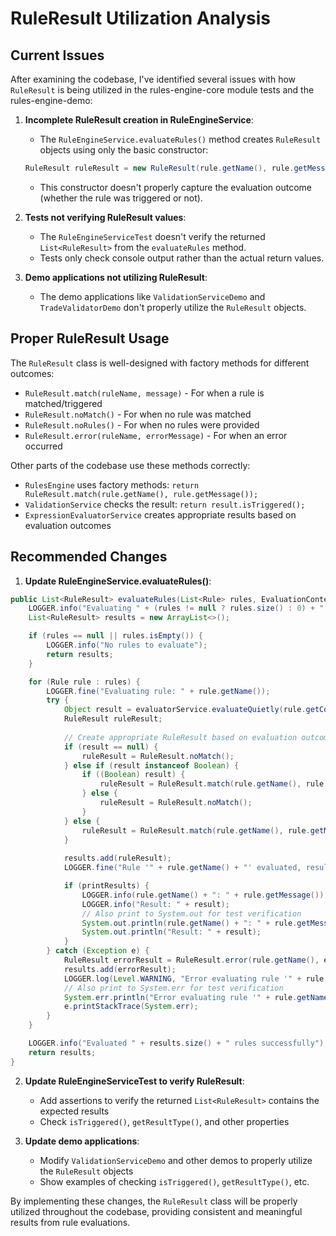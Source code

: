 
# RuleResult Utilization Analysis

## Current Issues

After examining the codebase, I've identified several issues with how `RuleResult` is being utilized in the rules-engine-core module tests and the rules-engine-demo:

1. **Incomplete RuleResult creation in RuleEngineService**: 
   - The `RuleEngineService.evaluateRules()` method creates `RuleResult` objects using only the basic constructor:
   ```java
   RuleResult ruleResult = new RuleResult(rule.getName(), rule.getMessage());
   ```
   - This constructor doesn't properly capture the evaluation outcome (whether the rule was triggered or not).

2. **Tests not verifying RuleResult values**:
   - The `RuleEngineServiceTest` doesn't verify the returned `List<RuleResult>` from the `evaluateRules` method.
   - Tests only check console output rather than the actual return values.

3. **Demo applications not utilizing RuleResult**:
   - The demo applications like `ValidationServiceDemo` and `TradeValidatorDemo` don't properly utilize the `RuleResult` objects.

## Proper RuleResult Usage

The `RuleResult` class is well-designed with factory methods for different outcomes:
- `RuleResult.match(ruleName, message)` - For when a rule is matched/triggered
- `RuleResult.noMatch()` - For when no rule was matched
- `RuleResult.noRules()` - For when no rules were provided
- `RuleResult.error(ruleName, errorMessage)` - For when an error occurred

Other parts of the codebase use these methods correctly:
- `RulesEngine` uses factory methods: `return RuleResult.match(rule.getName(), rule.getMessage());`
- `ValidationService` checks the result: `return result.isTriggered();`
- `ExpressionEvaluatorService` creates appropriate results based on evaluation outcomes

## Recommended Changes

1. **Update RuleEngineService.evaluateRules()**:
```java
public List<RuleResult> evaluateRules(List<Rule> rules, EvaluationContext context) {
    LOGGER.info("Evaluating " + (rules != null ? rules.size() : 0) + " rules");
    List<RuleResult> results = new ArrayList<>();

    if (rules == null || rules.isEmpty()) {
        LOGGER.info("No rules to evaluate");
        return results;
    }

    for (Rule rule : rules) {
        LOGGER.fine("Evaluating rule: " + rule.getName());
        try {
            Object result = evaluatorService.evaluateQuietly(rule.getCondition(), context, Object.class);
            RuleResult ruleResult;
            
            // Create appropriate RuleResult based on evaluation outcome
            if (result == null) {
                ruleResult = RuleResult.noMatch();
            } else if (result instanceof Boolean) {
                if ((Boolean) result) {
                    ruleResult = RuleResult.match(rule.getName(), rule.getMessage());
                } else {
                    ruleResult = RuleResult.noMatch();
                }
            } else {
                ruleResult = RuleResult.match(rule.getName(), rule.getMessage());
            }
            
            results.add(ruleResult);
            LOGGER.fine("Rule '" + rule.getName() + "' evaluated, result: " + result);

            if (printResults) {
                LOGGER.info(rule.getName() + ": " + rule.getMessage());
                LOGGER.info("Result: " + result);
                // Also print to System.out for test verification
                System.out.println(rule.getName() + ": " + rule.getMessage());
                System.out.println("Result: " + result);
            }
        } catch (Exception e) {
            RuleResult errorResult = RuleResult.error(rule.getName(), e.getMessage());
            results.add(errorResult);
            LOGGER.log(Level.WARNING, "Error evaluating rule '" + rule.getName() + "': " + e.getMessage(), e);
            // Also print to System.err for test verification
            System.err.println("Error evaluating rule '" + rule.getName() + "': " + e.getMessage());
            e.printStackTrace(System.err);
        }
    }

    LOGGER.info("Evaluated " + results.size() + " rules successfully");
    return results;
}
```

2. **Update RuleEngineServiceTest to verify RuleResult**:
   - Add assertions to verify the returned `List<RuleResult>` contains the expected results
   - Check `isTriggered()`, `getResultType()`, and other properties

3. **Update demo applications**:
   - Modify `ValidationServiceDemo` and other demos to properly utilize the `RuleResult` objects
   - Show examples of checking `isTriggered()`, `getResultType()`, etc.

By implementing these changes, the `RuleResult` class will be properly utilized throughout the codebase, providing consistent and meaningful results from rule evaluations.